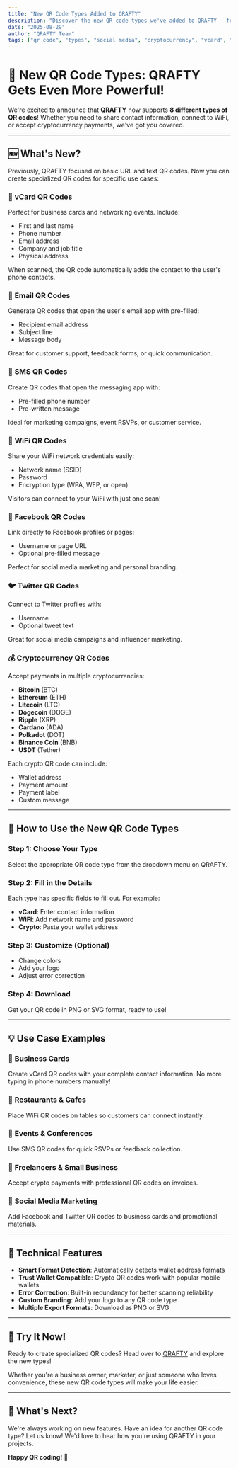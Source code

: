 ```yaml
---
title: "New QR Code Types Added to QRAFTY"
description: "Discover the new QR code types we've added to QRAFTY - from social media to cryptocurrency payments. Create specialized QR codes for any purpose."
date: "2025-08-29"
author: "QRAFTY Team"
tags: ["qr code", "types", "social media", "cryptocurrency", "vcard", "wifi", "qrafty"]
---
```


# 🎉 New QR Code Types: QRAFTY Gets Even More Powerful!

We're excited to announce that **QRAFTY** now supports **8 different types of QR codes**! Whether you need to share contact information, connect to WiFi, or accept cryptocurrency payments, we've got you covered.

---

## 🆕 What's New?

Previously, QRAFTY focused on basic URL and text QR codes. Now you can create specialized QR codes for specific use cases:

### 📱 **vCard QR Codes**
Perfect for business cards and networking events. Include:
- First and last name
- Phone number
- Email address
- Company and job title
- Physical address

When scanned, the QR code automatically adds the contact to the user's phone contacts.

### 📧 **Email QR Codes**
Generate QR codes that open the user's email app with pre-filled:
- Recipient email address
- Subject line
- Message body

Great for customer support, feedback forms, or quick communication.

### 💬 **SMS QR Codes**
Create QR codes that open the messaging app with:
- Pre-filled phone number
- Pre-written message

Ideal for marketing campaigns, event RSVPs, or customer service.

### 📶 **WiFi QR Codes**
Share your WiFi network credentials easily:
- Network name (SSID)
- Password
- Encryption type (WPA, WEP, or open)

Visitors can connect to your WiFi with just one scan!

### 📘 **Facebook QR Codes**
Link directly to Facebook profiles or pages:
- Username or page URL
- Optional pre-filled message

Perfect for social media marketing and personal branding.

### 🐦 **Twitter QR Codes**
Connect to Twitter profiles with:
- Username
- Optional tweet text

Great for social media campaigns and influencer marketing.

### 💰 **Cryptocurrency QR Codes**
Accept payments in multiple cryptocurrencies:
- **Bitcoin** (BTC)
- **Ethereum** (ETH)
- **Litecoin** (LTC)
- **Dogecoin** (DOGE)
- **Ripple** (XRP)
- **Cardano** (ADA)
- **Polkadot** (DOT)
- **Binance Coin** (BNB)
- **USDT** (Tether)

Each crypto QR code can include:
- Wallet address
- Payment amount
- Payment label
- Custom message

---

## 🎯 How to Use the New QR Code Types

### Step 1: Choose Your Type
Select the appropriate QR code type from the dropdown menu on QRAFTY.

### Step 2: Fill in the Details
Each type has specific fields to fill out. For example:
- **vCard**: Enter contact information
- **WiFi**: Add network name and password
- **Crypto**: Paste your wallet address

### Step 3: Customize (Optional)
- Change colors
- Add your logo
- Adjust error correction

### Step 4: Download
Get your QR code in PNG or SVG format, ready to use!

---

## 💡 Use Case Examples

### 🏢 **Business Cards**
Create vCard QR codes with your complete contact information. No more typing in phone numbers manually!

### 🏪 **Restaurants & Cafes**
Place WiFi QR codes on tables so customers can connect instantly.

### 🎪 **Events & Conferences**
Use SMS QR codes for quick RSVPs or feedback collection.

### 💼 **Freelancers & Small Business**
Accept crypto payments with professional QR codes on invoices.

### 📱 **Social Media Marketing**
Add Facebook and Twitter QR codes to business cards and promotional materials.

---

## 🔧 Technical Features

- **Smart Format Detection**: Automatically detects wallet address formats
- **Trust Wallet Compatible**: Crypto QR codes work with popular mobile wallets
- **Error Correction**: Built-in redundancy for better scanning reliability
- **Custom Branding**: Add your logo to any QR code type
- **Multiple Export Formats**: Download as PNG or SVG

---

## 🚀 Try It Now!

Ready to create specialized QR codes? Head over to [QRAFTY](https://qrafty.cutbg.org) and explore the new types!

Whether you're a business owner, marketer, or just someone who loves convenience, these new QR code types will make your life easier.

---

## 💬 What's Next?

We're always working on new features. Have an idea for another QR code type? Let us know! We'd love to hear how you're using QRAFTY in your projects.

**Happy QR coding! 🎉**
